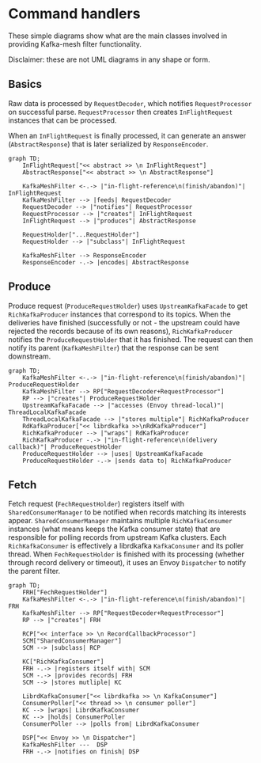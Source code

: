 # Command handlers

These simple diagrams show what are the main classes involved in providing Kafka-mesh filter functionality.

Disclaimer: these are not UML diagrams in any shape or form.

## Basics

Raw data is processed by `RequestDecoder`, which notifies `RequestProcessor` on successful parse.
`RequestProcessor` then creates `InFlightRequest` instances that can be processed.

When an `InFlightRequest` is finally processed, it can generate an answer (`AbstractResponse`)
that is later serialized by `ResponseEncoder`.

```mermaid
graph TD;
    InFlightRequest["<< abstract >> \n InFlightRequest"]
    AbstractResponse["<< abstract >> \n AbstractResponse"]

    KafkaMeshFilter <-.-> |"in-flight-reference\n(finish/abandon)"| InFlightRequest
    KafkaMeshFilter --> |feeds| RequestDecoder
    RequestDecoder --> |"notifies"| RequestProcessor
    RequestProcessor --> |"creates"| InFlightRequest
    InFlightRequest --> |"produces"| AbstractResponse

    RequestHolder["...RequestHolder"]
    RequestHolder --> |"subclass"| InFlightRequest

    KafkaMeshFilter --> ResponseEncoder
    ResponseEncoder -.-> |encodes| AbstractResponse
```

## Produce

Produce request (`ProduceRequestHolder`) uses `UpstreamKafkaFacade` to get `RichKafkaProducer` instances that
correspond to its topics.
When the deliveries have finished (successfully or not - the upstream could have rejected the records because
of its own reasons), `RichKafkaProducer` notifies the `ProduceRequestHolder` that it has finished.
The request can then notify its parent (`KafkaMeshFilter`) that the response can be sent downstream.

```mermaid
graph TD;
    KafkaMeshFilter <-.-> |"in-flight-reference\n(finish/abandon)"| ProduceRequestHolder
    KafkaMeshFilter --> RP["RequestDecoder+RequestProcessor"]
    RP --> |"creates"| ProduceRequestHolder
    UpstreamKafkaFacade --> |"accesses (Envoy thread-local)"| ThreadLocalKafkaFacade
    ThreadLocalKafkaFacade --> |"stores multiple"| RichKafkaProducer
    RdKafkaProducer["<< librdkafka >>\nRdKafkaProducer"]
    RichKafkaProducer --> |"wraps"| RdKafkaProducer
    RichKafkaProducer -.-> |"in-flight-reference\n(delivery callback)"| ProduceRequestHolder
    ProduceRequestHolder --> |uses| UpstreamKafkaFacade
    ProduceRequestHolder -.-> |sends data to| RichKafkaProducer
```

## Fetch

Fetch request (`FechRequestHolder`) registers itself with `SharedConsumerManager` to be notified when records matching
its interests appear.
`SharedConsumerManager` maintains multiple `RichKafkaConsumer` instances (what means keeps the Kafka consumer state)
that are responsible for polling records from upstream Kafka clusters.
Each `RichKafkaConsumer` is effectively a librdkafka `KafkaConsumer` and its poller thread.
When `FechRequestHolder` is finished with its processing (whether through record delivery or timeout), it uses an Envoy
`Dispatcher` to notify the parent filter.

```mermaid
graph TD;
    FRH["FechRequestHolder"]
    KafkaMeshFilter <-.-> |"in-flight-reference\n(finish/abandon)"| FRH
    KafkaMeshFilter --> RP["RequestDecoder+RequestProcessor"]
    RP --> |"creates"| FRH

    RCP["<< interface >> \n RecordCallbackProcessor"]
    SCM["SharedConsumerManager"]
    SCM --> |subclass| RCP

    KC["RichKafkaConsumer"]
    FRH -.-> |registers itself with| SCM
    SCM -.-> |provides records| FRH
    SCM --> |stores mutliple| KC

    LibrdKafkaConsumer["<< librdkafka >> \n KafkaConsumer"]
    ConsumerPoller["<< thread >> \n consumer poller"]
    KC --> |wraps| LibrdKafkaConsumer
    KC --> |holds| ConsumerPoller
    ConsumerPoller --> |polls from| LibrdKafkaConsumer

    DSP["<< Envoy >> \n Dispatcher"]
    KafkaMeshFilter ---  DSP
    FRH -.-> |notifies on finish| DSP
```
